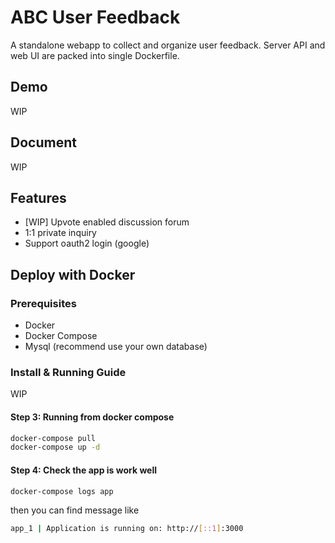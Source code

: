 # ABC User Feedback

A standalone webapp to collect and organize user feedback. Server API and web UI are packed into single Dockerfile.

## Demo

WIP

## Document
WIP

## Features

- [WIP] Upvote enabled discussion forum
- 1:1 private inquiry
- Support oauth2 login (google)

## Deploy with Docker

### Prerequisites

- Docker
- Docker Compose
- Mysql (recommend use your own database)

### Install & Running Guide

WIP

#### Step 3: Running from docker compose

```bash
docker-compose pull
docker-compose up -d
```

#### Step 4: Check the app is work well

```bash
docker-compose logs app
```

then you can find message like
<br />
```bash
app_1 | Application is running on: http://[::1]:3000
```
